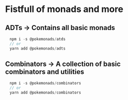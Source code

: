 # Fistfull of monads and more

## ADTs -> Contains all basic monads

```javascript
  npm i -s @pokemonads/atds
  // or
  yarn add @pokemonads/adts
```

## Combinators -> A collection of basic combinators and utilities

```javascript
  npm i -s @pokemonads/combinators
  // or
  yarn add @pokemonads/combinators
```
